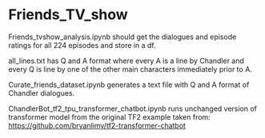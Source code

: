 # Friends_TV_show
Friends_tvshow_analysis.ipynb should get the dialogues and episode ratings for all 224 episodes and store in a df. 

all_lines.txt has Q and A format where every A is a line by Chandler and every Q is line by one of the other main characters immediately prior to A.

Curate_friends_dataset.ipynb generates a text file with Q and A format of Chandler dialogues.

ChandlerBot_tf2_tpu_transformer_chatbot.ipynb runs unchanged version of transformer model from the original TF2 example taken from: https://github.com/bryanlimy/tf2-transformer-chatbot

